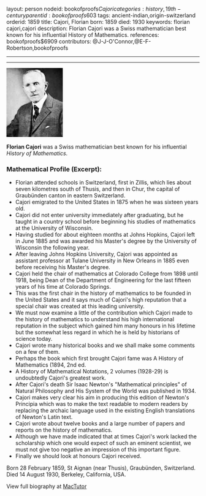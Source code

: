 layout: person
nodeid: bookofproofs$Cajori
categories: history,19th-century
parentid: bookofproofs$603
tags: ancient-indian,origin-switzerland
orderid: 1859
title: Cajori, Florian
born: 1859
died: 1930
keywords: florian cajori,cajori
description: Florian Cajori was a Swiss mathematician best known for his influential History of Mathematics.
references: bookofproofs$6909
contributors: @J-J-O'Connor,@E-F-Robertson,bookofproofs

---



---

![Cajori.jpg](https://github.com/bookofproofs/bookofproofs.github.io/blob/main/_sources/_assets/images/portraits/Cajori.jpg?raw=true)

**Florian Cajori** was a Swiss mathematician best known for his influential  _History of Mathematics_.

### Mathematical Profile (Excerpt):
* Florian attended schools in Switzerland, first in Zillis, which lies about seven kilometres south of Thusis, and then in Chur, the capital of Graubünden canton in eastern Switzerland.
* Cajori emigrated to the United States in 1875 when he was sixteen years old.
* Cajori did not enter university immediately after graduating, but he taught in a country school before beginning his studies of mathematics at the University of Wisconsin.
* Having studied for about eighteen months at Johns Hopkins, Cajori left in June 1885 and was awarded his Master's degree by the University of Wisconsin the following year.
* After leaving Johns Hopkins University, Cajori was appointed as assistant professor at Tulane University in New Orleans in 1885 even before receiving his Master's degree.
* Cajori held the chair of mathematics at Colorado College from 1898 until 1918, being Dean of the Department of Engineering for the last fifteen years of his time at Colorado Springs.
* This was the first chair in the history of mathematics to be founded in the United States and it says much of Cajori's high reputation that a special chair was created at this leading university.
* We must now examine a little of the contribution which Cajori made to the history of mathematics to understand his high international reputation in the subject which gained him many honours in his lifetime but the somewhat less regard in which he is held by historians of science today.
* Cajori wrote many historical books and we shall make some comments on a few of them.
* Perhaps the book which first brought Cajori fame was A History of Mathematics (1894, 2nd  ed.
* A History of Mathematical Notations, 2 volumes (1928-29) is undoubtedly Cajori's greatest work.
* After Cajori's death Sir Isaac Newton's "Mathematical principles" of Natural Philosophy and His System of the World was published in 1934.
* Cajori makes very clear his aim in producing this edition of Newton's Principia which was to make the text readable to modern readers by replacing the archaic language used in the existing English translations of Newton's Latin text.
* Cajori wrote about twelve books and a large number of papers and reports on the history of mathematics.
* Although we have made indicated that at times Cajori's work lacked the scholarship which one would expect of such an eminent scientist, we must not give too negative an impression of this important figure.
* Finally we should look at honours Cajori received.

Born 28 February 1859, St Aignan (near Thusis), Graubünden, Switzerland. Died 14 August 1930, Berkeley, California, USA.

View full biography at [MacTutor](https://mathshistory.st-andrews.ac.uk/Biographies/Cajori/)
